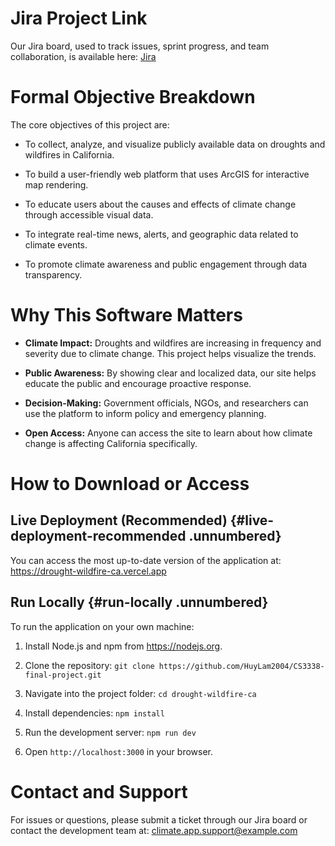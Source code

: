 # Jira Project Link

Our Jira board, used to track issues, sprint progress, and team
collaboration, is available here: [Jira](https://cs3338-02-group-2.atlassian.net/jira/software/projects/CG/boards/6)

# Formal Objective Breakdown

The core objectives of this project are:

-   To collect, analyze, and visualize publicly available data on
    droughts and wildfires in California.

-   To build a user-friendly web platform that uses ArcGIS for
    interactive map rendering.

-   To educate users about the causes and effects of climate change
    through accessible visual data.

-   To integrate real-time news, alerts, and geographic data related to
    climate events.

-   To promote climate awareness and public engagement through data
    transparency.

# Why This Software Matters

-   **Climate Impact:** Droughts and wildfires are increasing in
    frequency and severity due to climate change. This project helps
    visualize the trends.

-   **Public Awareness:** By showing clear and localized data, our site
    helps educate the public and encourage proactive response.

-   **Decision-Making:** Government officials, NGOs, and researchers can
    use the platform to inform policy and emergency planning.

-   **Open Access:** Anyone can access the site to learn about how
    climate change is affecting California specifically.

# How to Download or Access

## Live Deployment (Recommended) {#live-deployment-recommended .unnumbered}

You can access the most up-to-date version of the application at:
<https://drought-wildfire-ca.vercel.app>

## Run Locally {#run-locally .unnumbered}

To run the application on your own machine:

1.  Install Node.js and npm from <https://nodejs.org>.

2.  Clone the repository:
    `git clone https://github.com/HuyLam2004/CS3338-final-project.git`

3.  Navigate into the project folder: `cd drought-wildfire-ca`

4.  Install dependencies: `npm install`

5.  Run the development server: `npm run dev`

6.  Open `http://localhost:3000` in your browser.

# Contact and Support

For issues or questions, please submit a ticket through our Jira board
or contact the development team at: <climate.app.support@example.com>

